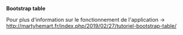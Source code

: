 **Bootstrap table** <br>

Pour plus d'information sur le fonctionnement de l'application -> http://martyhemart.fr/index.php/2019/02/27/tutoriel-bootstrap-table/
